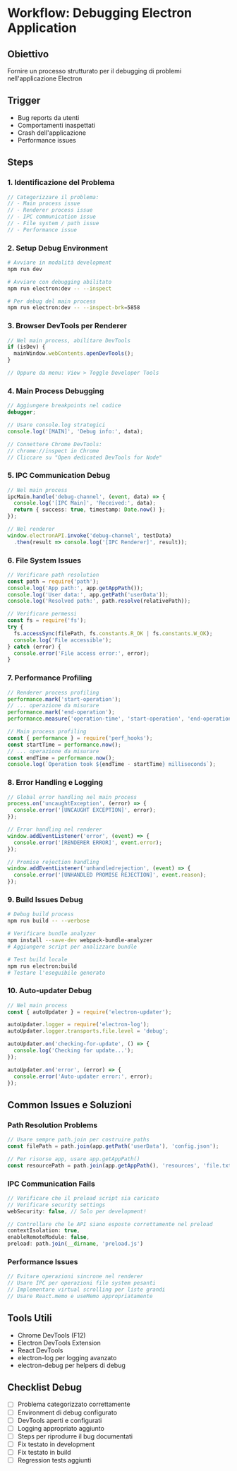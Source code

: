 # Workflow: Debugging Electron Application

## Obiettivo
Fornire un processo strutturato per il debugging di problemi nell'applicazione Electron

## Trigger
- Bug reports da utenti
- Comportamenti inaspettati
- Crash dell'applicazione
- Performance issues

## Steps

### 1. Identificazione del Problema
```typescript
// Categorizzare il problema:
// - Main process issue
// - Renderer process issue  
// - IPC communication issue
// - File system / path issue
// - Performance issue
```

### 2. Setup Debug Environment
```bash
# Avviare in modalità development
npm run dev

# Avviare con debugging abilitato
npm run electron:dev -- --inspect

# Per debug del main process
npm run electron:dev -- --inspect-brk=5858
```

### 3. Browser DevTools per Renderer
```typescript
// Nel main process, abilitare DevTools
if (isDev) {
  mainWindow.webContents.openDevTools();
}

// Oppure da menu: View > Toggle Developer Tools
```

### 4. Main Process Debugging
```typescript
// Aggiungere breakpoints nel codice
debugger;

// Usare console.log strategici
console.log('[MAIN]', 'Debug info:', data);

// Connettere Chrome DevTools:
// chrome://inspect in Chrome
// Cliccare su "Open dedicated DevTools for Node"
```

### 5. IPC Communication Debug
```typescript
// Nel main process
ipcMain.handle('debug-channel', (event, data) => {
  console.log('[IPC Main]', 'Received:', data);
  return { success: true, timestamp: Date.now() };
});

// Nel renderer
window.electronAPI.invoke('debug-channel', testData)
  .then(result => console.log('[IPC Renderer]', result));
```

### 6. File System Issues
```typescript
// Verificare path resolution
const path = require('path');
console.log('App path:', app.getAppPath());
console.log('User data:', app.getPath('userData'));
console.log('Resolved path:', path.resolve(relativePath));

// Verificare permessi
const fs = require('fs');
try {
  fs.accessSync(filePath, fs.constants.R_OK | fs.constants.W_OK);
  console.log('File accessible');
} catch (error) {
  console.error('File access error:', error);
}
```

### 7. Performance Profiling
```typescript
// Renderer process profiling
performance.mark('start-operation');
// ... operazione da misurare
performance.mark('end-operation');
performance.measure('operation-time', 'start-operation', 'end-operation');

// Main process profiling
const { performance } = require('perf_hooks');
const startTime = performance.now();
// ... operazione da misurare
const endTime = performance.now();
console.log(`Operation took ${endTime - startTime} milliseconds`);
```

### 8. Error Handling e Logging
```typescript
// Global error handling nel main process
process.on('uncaughtException', (error) => {
  console.error('[UNCAUGHT EXCEPTION]', error);
});

// Error handling nel renderer
window.addEventListener('error', (event) => {
  console.error('[RENDERER ERROR]', event.error);
});

// Promise rejection handling
window.addEventListener('unhandledrejection', (event) => {
  console.error('[UNHANDLED PROMISE REJECTION]', event.reason);
});
```

### 9. Build Issues Debug
```bash
# Debug build process
npm run build -- --verbose

# Verificare bundle analyzer
npm install --save-dev webpack-bundle-analyzer
# Aggiungere script per analizzare bundle

# Test build locale
npm run electron:build
# Testare l'eseguibile generato
```

### 10. Auto-updater Debug
```typescript
// Nel main process
const { autoUpdater } = require('electron-updater');

autoUpdater.logger = require('electron-log');
autoUpdater.logger.transports.file.level = 'debug';

autoUpdater.on('checking-for-update', () => {
  console.log('Checking for update...');
});

autoUpdater.on('error', (error) => {
  console.error('Auto-updater error:', error);
});
```

## Common Issues e Soluzioni

### Path Resolution Problems
```typescript
// Usare sempre path.join per costruire paths
const filePath = path.join(app.getPath('userData'), 'config.json');

// Per risorse app, usare app.getAppPath()
const resourcePath = path.join(app.getAppPath(), 'resources', 'file.txt');
```

### IPC Communication Fails
```typescript
// Verificare che il preload script sia caricato
// Verificare security settings
webSecurity: false, // Solo per development!

// Controllare che le API siano esposte correttamente nel preload
contextIsolation: true,
enableRemoteModule: false,
preload: path.join(__dirname, 'preload.js')
```

### Performance Issues
```typescript
// Evitare operazioni sincrone nel renderer
// Usare IPC per operazioni file system pesanti
// Implementare virtual scrolling per liste grandi
// Usare React.memo e useMemo appropriatamente
```

## Tools Utili
- Chrome DevTools (F12)
- Electron DevTools Extension
- React DevTools
- electron-log per logging avanzato
- electron-debug per helpers di debug

## Checklist Debug
- [ ] Problema categorizzato correttamente
- [ ] Environment di debug configurato
- [ ] DevTools aperti e configurati
- [ ] Logging appropriato aggiunto
- [ ] Steps per riprodurre il bug documentati
- [ ] Fix testato in development
- [ ] Fix testato in build
- [ ] Regression tests aggiunti
